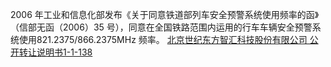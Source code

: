 




2006 年工业和信息化部发布《关于同意铁道部列车安全预警系统使用频率的函》（信部无函（2006）35 号），同意在全国铁路范围内运用的行车车辆安全预警系统使用821.2375/866.2375MHz 频率。
[北京世纪东方智汇科技股份有限公司 公开转让说明书1-1-138](https://www.neeq.com.cn/disclosure/2022/2022-08-15/1660534210_098980.pdf)

